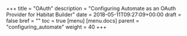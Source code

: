 +++
title = "OAuth"
description = "Configuring Automate as an OAuth Provider for Habitat Builder"
date = 2018-05-11T09:27:09+00:00
draft = false
bref = ""
toc = true
[menu]
  [menu.docs]
    parent = "configuring_automate"
    weight = 40
+++


